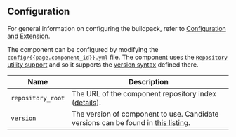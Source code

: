 ## Configuration

For general information on configuring the buildpack, refer to [Configuration and Extension][ce].

The component can be configured by modifying the [`config/{{page.component_id}}.yml`][cf] file.  The component uses the [`Repository` utility support][r] and so it supports the [version syntax][v] defined there.

| Name | Description
| ---- | -----------
| `repository_root` | The URL of the component repository index ([details][r]).
| `version` | The version of component to use. Candidate versions can be found in [this listing][l].

[ce]: ../index.html#Configuration-and-Extension
[cf]: https://github.com/cloudfoundry/java-buildpack/blob/master/config/{{page.component_id}}.yml
[l]: http://download.pivotal.io.s3.amazonaws.com/{{page.repo_root}}/index.yml
[r]: extending/repositories.html
[v]: extending/repositories.html#version-syntax-and-ordering
